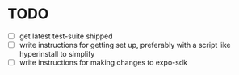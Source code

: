 # TODO

- [ ] get latest test-suite shipped
- [ ] write instructions for getting set up, preferably with a script
like hyperinstall to simplify
- [ ] write instructions for making changes to expo-sdk
